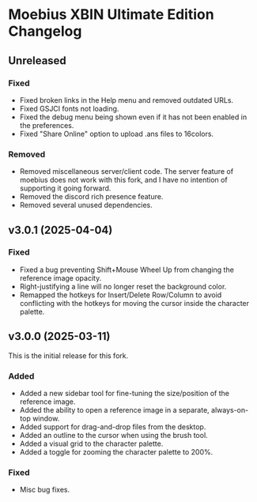 # Moebius XBIN Ultimate Edition Changelog

## Unreleased

### Fixed

- Fixed broken links in the Help menu and removed outdated URLs.
- Fixed GSJCI fonts not loading.
- Fixed the debug menu being shown even if it has not been enabled
  in the preferences.
- Fixed "Share Online" option to upload .ans files to 16colors. 

### Removed

- Removed miscellaneous server/client code. The server feature of 
  moebius does not work with this fork, and I have no intention of
  supporting it going forward.
- Removed the discord rich presence feature.
- Removed several unused dependencies.

## v3.0.1 (2025-04-04)

### Fixed

- Fixed a bug preventing Shift+Mouse Wheel Up from changing the reference image 
  opacity.
- Right-justifying a line will no longer reset the background color.
- Remapped the hotkeys for Insert/Delete Row/Column to avoid conflicting with
  the hotkeys for moving the cursor inside the character palette.

## v3.0.0 (2025-03-11)

This is the initial release for this fork.

### Added

- Added a new sidebar tool for fine-tuning the size/position of the reference image.
- Added the ability to open a reference image in a separate, always-on-top window.
- Added support for drag-and-drop files from the desktop.
- Added an outline to the cursor when using the brush tool.
- Added a visual grid to the character palette.
- Added a toggle for zooming the character palette to 200%.

### Fixed

- Misc bug fixes.